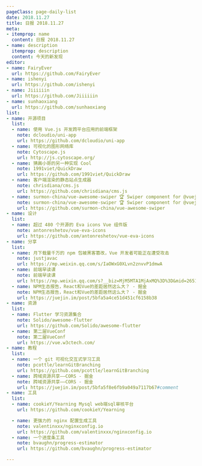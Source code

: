 ```yaml
---
pageClass: page-daily-list
date: 2018.11.27
title: 日报 2018.11.27
meta:
- itemprop: name
  content: 日报 2018.11.27
- name: description
  itemprop: description
  content: 今天的新发现
editor:
- name: FairyEver
  url: https://github.com/FairyEver
- name: ishenyi
  url: https://github.com/ishenyi
- name: Jiiiiiin
  url: https://github.com/Jiiiiiin
- name: sunhaoxiang
  url: https://github.com/sunhaoxiang
list:
- name: 开源项目
  list:
  - name: 使用 Vue.js 开发跨平台应用的前端框架
    note: dcloudio/uni-app
    url: https://github.com/dcloudio/uni-app
  - name: 可视化的图形网络库
    note: Cytoscape.js
    url: http://js.cytoscape.org/
  - name: 猜画小哥的另一种实现 Cool
    note: 1991viet/QuickDraw
    url: https://github.com/1991viet/QuickDraw
  - name: 客户端渲染的静态站点生成器
    note: chrisdiana/cms.js
    url: https://github.com/chrisdiana/cms.js
  - name: surmon-china/vue-awesome-swiper 🏆 Swiper component for @vuejs
    note: surmon-china/vue-awesome-swiper 🏆 Swiper component for @vuejs
    url: https://github.com/surmon-china/vue-awesome-swiper
- name: 设计
  list:
  - name: 超过 480 个开源的 Eva icons Vue 组件版
    note: antonreshetov/vue-eva-icons
    url: https://github.com/antonreshetov/vue-eva-icons
- name: 分享
  list:
  - name: 月下载量千万的 npm 包被黑客篡改，Vue 开发者可能正在遭受攻击
    note: justjavac
    url: https://mp.weixin.qq.com/s/IaOWxG0XLvn2znvvP1dmwA
  - name: 前端早读课
    note: 前端早读课
    url: https://mp.weixin.qq.com/s?__biz=MjM5MTA1MjAxMQ%3D%3D&mid=2651230547&idx=1&sn=d6d47f921962f87649785835b1bd82f1#wechat_redirect
  - name: NPM生态报告，React和Vue的差距居然这么大？ - 掘金
    note: NPM生态报告，React和Vue的差距居然这么大？ - 掘金
    url: https://juejin.im/post/5bfa5a4ce51d451cf6158b38
- name: 资源
  list:
  - name: Flutter 学习资源集合
    note: Solido/awesome-flutter
    url: https://github.com/Solido/awesome-flutter
  - name: 第二届VueConf
    note: 第二届VueConf
    url: https://vue.w3ctech.com/
- name: 教程
  list:
  - name: 一个 git 可视化交互式学习工具
    note: pcottle/learnGitBranching
    url: https://github.com/pcottle/learnGitBranching
  - name: 跨域资源共享——CORS - 掘金
    note: 跨域资源共享——CORS - 掘金
    url: https://juejin.im/post/5bfa5f8e6fb9a049a7117b67#comment
- name: 工具
  list:
  - name: cookieY/Yearning Mysql web端sql审核平台
    url: https://github.com/cookieY/Yearning

  - name: 更强力的 nginx 配置生成工具
    note: valentinxxx/nginxconfig.io
    url: https://github.com/valentinxxx/nginxconfig.io
  - name: 一个进度条工具
    note: bvaughn/progress-estimator
    url: https://github.com/bvaughn/progress-estimator

---
```


<daily-list v-bind="$page.frontmatter"/>
